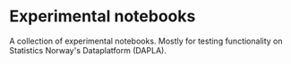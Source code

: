 # Experimental notebooks

A collection of experimental notebooks. Mostly for testing functionality on Statistics Norway's Dataplatform (DAPLA).

